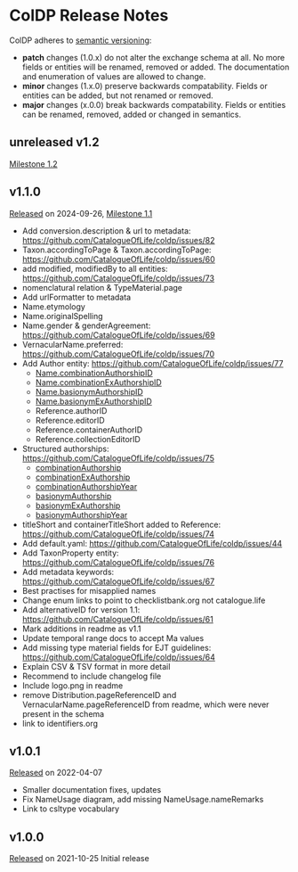 # ColDP Release Notes

ColDP adheres to [semantic versioning](http://semver.org/):
 - **patch** changes (1.0.x) do not alter the exchange schema at all. No more fields or entities will be renamed, removed or added. The documentation and enumeration of values are allowed to change.
 - **minor** changes (1.x.0) preserve backwards compatability. Fields or entities can be added, but not renamed or removed.
 - **major** changes (x.0.0) break backwards compatability. Fields or entities can be renamed, removed, added or changed in semantics. 


## unreleased v1.2
[Milestone 1.2](https://github.com/CatalogueOfLife/coldp/issues?q=is%3Aissue+milestone%3A%22Version+1.2%22+)


## v1.1.0
[Released](https://github.com/CatalogueOfLife/coldp/releases/tag/v1.1.0) on 2024-09-26, [Milestone 1.1](https://github.com/CatalogueOfLife/coldp/issues?q=is%3Aissue+milestone%3A%22Version+1.1%22+)
 - Add conversion.description & url to metadata: https://github.com/CatalogueOfLife/coldp/issues/82
 - Taxon.accordingToPage & Taxon.accordingToPage: https://github.com/CatalogueOfLife/coldp/issues/60
 - add modified, modifiedBy to all entities: https://github.com/CatalogueOfLife/coldp/issues/73
 - nomenclatural relation & TypeMaterial.page
 - Add urlFormatter to metadata
 - Name.etymology
 - Name.originalSpelling
 - Name.gender & genderAgreement: https://github.com/CatalogueOfLife/coldp/issues/69
 - VernacularName.preferred: https://github.com/CatalogueOfLife/coldp/issues/70
 - Add Author entity: https://github.com/CatalogueOfLife/coldp/issues/77
     + [Name.combinationAuthorshipID](https://github.com/CatalogueOfLife/coldp/blob/master/README.md#combinationAuthorshipID)
     + [Name.combinationExAuthorshipID](https://github.com/CatalogueOfLife/coldp/blob/master/README.md#combinationExAuthorshipID)
     + [Name.basionymAuthorshipID](https://github.com/CatalogueOfLife/coldp/blob/master/README.md#basionymAuthorshipID)
     + [Name.basionymExAuthorshipID](https://github.com/CatalogueOfLife/coldp/blob/master/README.md#basionymExAuthorshipID)
     + Reference.authorID
     + Reference.editorID
     + Reference.containerAuthorID
     + Reference.collectionEditorID
 - Structured authorships: https://github.com/CatalogueOfLife/coldp/issues/75
     + [combinationAuthorship](https://github.com/CatalogueOfLife/coldp/blob/master/README.md#combinationAuthorship)
     + [combinationExAuthorship](https://github.com/CatalogueOfLife/coldp/blob/master/README.md#combinationExAuthorship)
     + [combinationAuthorshipYear](https://github.com/CatalogueOfLife/coldp/blob/master/README.md#combinationAuthorshipYear)
     + [basionymAuthorship](https://github.com/CatalogueOfLife/coldp/blob/master/README.md#basionymAuthorship)
     + [basionymExAuthorship](https://github.com/CatalogueOfLife/coldp/blob/master/README.md#basionymExAuthorship)
     + [basionymAuthorshipYear](https://github.com/CatalogueOfLife/coldp/blob/master/README.md#basionymAuthorshipYear)
 - titleShort and containerTitleShort added to Reference: https://github.com/CatalogueOfLife/coldp/issues/74
 - Add default.yaml: https://github.com/CatalogueOfLife/coldp/issues/44
 - Add TaxonProperty entity: https://github.com/CatalogueOfLife/coldp/issues/76
 - Add metadata keywords: https://github.com/CatalogueOfLife/coldp/issues/67
 - Best practises for misapplied names
 - Change enum links to point to checklistbank.org not catalogue.life
 - Add alternativeID for version 1.1: https://github.com/CatalogueOfLife/coldp/issues/61
 - Mark additions in readme as v1.1
 - Update temporal range docs to accept Ma values
 - Add missing type material fields for EJT guidelines: https://github.com/CatalogueOfLife/coldp/issues/64
 - Explain CSV & TSV format in more detail
 - Recommend to include changelog file
 - Include logo.png in readme
 - remove Distribution.pageReferenceID and VernacularName.pageReferenceID from readme, which were never present in the schema
 - link to identifiers.org

## v1.0.1
[Released](https://github.com/CatalogueOfLife/coldp/releases/tag/v1.0.1) on 2022-04-07
 - Smaller documentation fixes, updates
 - Fix NameUsage diagram, add missing NameUsage.nameRemarks
 - Link to csltype vocabulary

## v1.0.0
[Released](https://github.com/CatalogueOfLife/coldp/releases/tag/v1.0.0) on 2021-10-25
Initial release